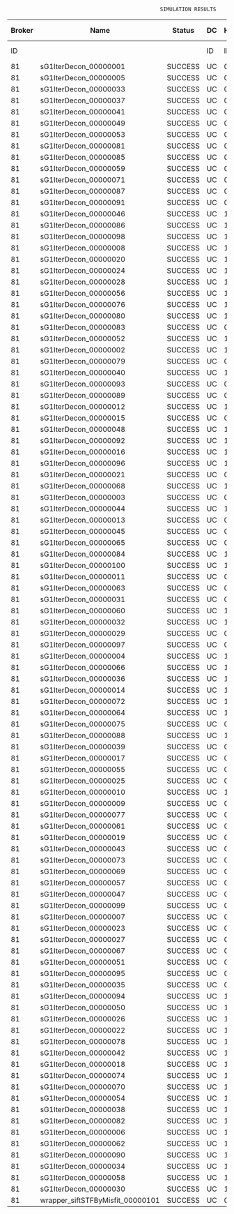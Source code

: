 

                                                     SIMULATION RESULTS

|Broker|         Name         | Status|  DC  |Host|Host PEs |VM|   VM PEs|   VM MIPS|ActivityLen|StartTime|FinishTime|ExecTime
|------|----------------------|-------|------|----|---------|--|---------|----------|-----------|---------|----------|--------
|    ID|                      |       |    ID|  ID|CPU cores|ID|CPU cores|        MI|         MI|  Seconds|   Seconds| Seconds
|    81| sG1IterDecon_00000001|SUCCESS|    UC|   0|       12|324|        2|    1000.0|      56150|  87368.8|   88072.3|   703.5
|    81| sG1IterDecon_00000005|SUCCESS|    UC|   0|       12|324|        2|    1000.0|      56150|  87368.8|   88072.3|   703.5
|    81| sG1IterDecon_00000033|SUCCESS|    UC|   0|       12|324|        2|    1000.0|      56150|  87368.8|   88072.3|   703.5
|    81| sG1IterDecon_00000037|SUCCESS|    UC|   0|       12|324|        2|    1000.0|      56150|  87368.8|   88072.3|   703.5
|    81| sG1IterDecon_00000041|SUCCESS|    UC|   0|       12|324|        2|    1000.0|      56150|  87368.8|   88072.3|   703.5
|    81| sG1IterDecon_00000049|SUCCESS|    UC|   0|       12|324|        2|    1000.0|      56150|  87368.8|   88072.3|   703.5
|    81| sG1IterDecon_00000053|SUCCESS|    UC|   0|       12|324|        2|    1000.0|      56150|  87368.8|   88072.3|   703.5
|    81| sG1IterDecon_00000081|SUCCESS|    UC|   0|       12|324|        2|    1000.0|      56150|  87368.8|   88072.3|   703.5
|    81| sG1IterDecon_00000085|SUCCESS|    UC|   0|       12|324|        2|    1000.0|      56150|  87368.8|   88072.3|   703.5
|    81| sG1IterDecon_00000059|SUCCESS|    UC|   0|       12|326|        2|    1000.0|      56150|  87368.8|   88072.3|   703.5
|    81| sG1IterDecon_00000071|SUCCESS|    UC|   0|       12|326|        2|    1000.0|      56150|  87368.8|   88072.3|   703.5
|    81| sG1IterDecon_00000087|SUCCESS|    UC|   0|       12|326|        2|    1000.0|      56150|  87368.8|   88072.3|   703.5
|    81| sG1IterDecon_00000091|SUCCESS|    UC|   0|       12|326|        2|    1000.0|      56150|  87368.8|   88072.3|   703.5
|    81| sG1IterDecon_00000046|SUCCESS|    UC|   1|       12|325|        2|    1000.0|      56150|  87368.8|   88072.3|   703.5
|    81| sG1IterDecon_00000086|SUCCESS|    UC|   1|       12|325|        2|    1000.0|      56150|  87368.8|   88072.3|   703.5
|    81| sG1IterDecon_00000098|SUCCESS|    UC|   1|       12|325|        2|    1000.0|      56150|  87368.8|   88072.3|   703.5
|    81| sG1IterDecon_00000008|SUCCESS|    UC|   1|       12|327|        2|    1000.0|      56150|  87368.8|   88072.3|   703.5
|    81| sG1IterDecon_00000020|SUCCESS|    UC|   1|       12|327|        2|    1000.0|      56150|  87368.8|   88072.3|   703.5
|    81| sG1IterDecon_00000024|SUCCESS|    UC|   1|       12|327|        2|    1000.0|      56150|  87368.8|   88072.3|   703.5
|    81| sG1IterDecon_00000028|SUCCESS|    UC|   1|       12|327|        2|    1000.0|      56150|  87368.8|   88072.3|   703.5
|    81| sG1IterDecon_00000056|SUCCESS|    UC|   1|       12|327|        2|    1000.0|      56150|  87368.8|   88072.3|   703.5
|    81| sG1IterDecon_00000076|SUCCESS|    UC|   1|       12|327|        2|    1000.0|      56150|  87368.8|   88072.3|   703.5
|    81| sG1IterDecon_00000080|SUCCESS|    UC|   1|       12|327|        2|    1000.0|      56150|  87368.8|   88072.3|   703.5
|    81| sG1IterDecon_00000083|SUCCESS|    UC|   0|       12|326|        2|    1000.0|      59381|  87368.8|   88106.4|   737.6
|    81| sG1IterDecon_00000052|SUCCESS|    UC|   1|       12|327|        2|    1000.0|      61375|  87368.8|   88119.5|   750.7
|    81| sG1IterDecon_00000002|SUCCESS|    UC|   1|       12|325|        2|    1000.0|      60450|  87368.8|   88120.3|   751.4
|    81| sG1IterDecon_00000079|SUCCESS|    UC|   0|       12|326|        2|    1000.0|      83667|  87368.8|   88349.3|   980.5
|    81| sG1IterDecon_00000040|SUCCESS|    UC|   1|       12|327|        2|    1000.0|      91200|  87368.8|   88374.5|  1005.7
|    81| sG1IterDecon_00000093|SUCCESS|    UC|   0|       12|324|        2|    1000.0|      96311|  87368.8|   88393.9|  1025.1
|    81| sG1IterDecon_00000089|SUCCESS|    UC|   0|       12|324|        2|    1000.0|     115702|  87368.8|   88539.9|  1171.0
|    81| sG1IterDecon_00000012|SUCCESS|    UC|   1|       12|327|        2|    1000.0|     117306|  87368.8|   88583.6|  1214.7
|    81| sG1IterDecon_00000015|SUCCESS|    UC|   0|       12|326|        2|    1000.0|     115126|  87368.8|   88649.3|  1280.4
|    81| sG1IterDecon_00000048|SUCCESS|    UC|   1|       12|327|        2|    1000.0|     131219|  87368.8|   88688.4|  1319.5
|    81| sG1IterDecon_00000092|SUCCESS|    UC|   1|       12|327|        2|    1000.0|     135995|  87368.8|   88722.0|  1353.2
|    81| sG1IterDecon_00000016|SUCCESS|    UC|   1|       12|327|        2|    1000.0|     144034|  87368.8|   88774.7|  1405.8
|    81| sG1IterDecon_00000096|SUCCESS|    UC|   1|       12|327|        2|    1000.0|     146964|  87368.8|   88792.4|  1423.5
|    81| sG1IterDecon_00000021|SUCCESS|    UC|   0|       12|324|        2|    1000.0|     156382|  87368.8|   88826.6|  1457.8
|    81| sG1IterDecon_00000068|SUCCESS|    UC|   1|       12|327|        2|    1000.0|     162933|  87368.8|   88880.6|  1511.7
|    81| sG1IterDecon_00000003|SUCCESS|    UC|   0|       12|326|        2|    1000.0|     143490|  87368.8|   88905.0|  1536.2
|    81| sG1IterDecon_00000044|SUCCESS|    UC|   1|       12|327|        2|    1000.0|     168756|  87368.8|   88909.7|  1540.8
|    81| sG1IterDecon_00000013|SUCCESS|    UC|   0|       12|324|        2|    1000.0|     173487|  87368.8|   88938.6|  1569.7
|    81| sG1IterDecon_00000045|SUCCESS|    UC|   0|       12|324|        2|    1000.0|     193935|  87368.8|   89061.8|  1692.9
|    81| sG1IterDecon_00000065|SUCCESS|    UC|   0|       12|324|        2|    1000.0|     195345|  87368.8|   89069.6|  1700.8
|    81| sG1IterDecon_00000084|SUCCESS|    UC|   1|       12|327|        2|    1000.0|     231134|  87368.8|   89190.9|  1822.0
|    81| sG1IterDecon_00000100|SUCCESS|    UC|   1|       12|327|        2|    1000.0|     237950|  87368.8|   89218.1|  1849.2
|    81| sG1IterDecon_00000011|SUCCESS|    UC|   0|       12|326|        2|    1000.0|     182930|  87368.8|   89242.5|  1873.7
|    81| sG1IterDecon_00000063|SUCCESS|    UC|   0|       12|326|        2|    1000.0|     188230|  87368.8|   89284.9|  1916.1
|    81| sG1IterDecon_00000031|SUCCESS|    UC|   0|       12|326|        2|    1000.0|     190673|  87368.8|   89303.5|  1934.6
|    81| sG1IterDecon_00000060|SUCCESS|    UC|   1|       12|327|        2|    1000.0|     265578|  87368.8|   89315.2|  1946.3
|    81| sG1IterDecon_00000032|SUCCESS|    UC|   1|       12|327|        2|    1000.0|     270491|  87368.8|   89329.9|  1961.1
|    81| sG1IterDecon_00000029|SUCCESS|    UC|   0|       12|324|        2|    1000.0|     252025|  87368.8|   89353.0|  1984.2
|    81| sG1IterDecon_00000097|SUCCESS|    UC|   0|       12|324|        2|    1000.0|     274532|  87368.8|   89454.5|  2085.7
|    81| sG1IterDecon_00000004|SUCCESS|    UC|   1|       12|327|        2|    1000.0|     334964|  87368.8|   89491.0|  2122.2
|    81| sG1IterDecon_00000066|SUCCESS|    UC|   1|       12|325|        2|    1000.0|     190704|  87368.8|   89492.7|  2123.9
|    81| sG1IterDecon_00000036|SUCCESS|    UC|   1|       12|327|        2|    1000.0|     337139|  87368.8|   89495.4|  2126.6
|    81| sG1IterDecon_00000014|SUCCESS|    UC|   1|       12|325|        2|    1000.0|     197394|  87368.8|   89559.6|  2190.7
|    81| sG1IterDecon_00000072|SUCCESS|    UC|   1|       12|327|        2|    1000.0|     387256|  87368.8|   89570.8|  2201.9
|    81| sG1IterDecon_00000064|SUCCESS|    UC|   1|       12|327|        2|    1000.0|     394582|  87368.8|   89578.0|  2209.2
|    81| sG1IterDecon_00000075|SUCCESS|    UC|   0|       12|326|        2|    1000.0|     234888|  87368.8|   89615.1|  2246.2
|    81| sG1IterDecon_00000088|SUCCESS|    UC|   1|       12|327|        2|    1000.0|     467079|  87368.8|   89650.5|  2281.7
|    81| sG1IterDecon_00000039|SUCCESS|    UC|   0|       12|326|        2|    1000.0|     244204|  87368.8|   89676.1|  2307.3
|    81| sG1IterDecon_00000017|SUCCESS|    UC|   0|       12|324|        2|    1000.0|     341331|  87368.8|   89721.9|  2353.0
|    81| sG1IterDecon_00000055|SUCCESS|    UC|   0|       12|326|        2|    1000.0|     255737|  87368.8|   89745.7|  2376.9
|    81| sG1IterDecon_00000025|SUCCESS|    UC|   0|       12|324|        2|    1000.0|     358800|  87368.8|   89783.3|  2414.4
|    81| sG1IterDecon_00000010|SUCCESS|    UC|   1|       12|325|        2|    1000.0|     225339|  87368.8|   89826.3|  2457.5
|    81| sG1IterDecon_00000009|SUCCESS|    UC|   0|       12|324|        2|    1000.0|     391043|  87368.8|   89880.1|  2511.3
|    81| sG1IterDecon_00000077|SUCCESS|    UC|   0|       12|324|        2|    1000.0|     424669|  87368.8|   89964.2|  2595.4
|    81| sG1IterDecon_00000061|SUCCESS|    UC|   0|       12|324|        2|    1000.0|     449668|  87368.8|   90014.2|  2645.4
|    81| sG1IterDecon_00000019|SUCCESS|    UC|   0|       12|326|        2|    1000.0|     310565|  87368.8|   90048.9|  2680.1
|    81| sG1IterDecon_00000043|SUCCESS|    UC|   0|       12|326|        2|    1000.0|     315524|  87368.8|   90073.7|  2704.9
|    81| sG1IterDecon_00000073|SUCCESS|    UC|   0|       12|324|        2|    1000.0|     514833|  87368.8|   90112.1|  2743.3
|    81| sG1IterDecon_00000069|SUCCESS|    UC|   0|       12|324|        2|    1000.0|     517533|  87368.8|   90114.9|  2746.0
|    81| sG1IterDecon_00000057|SUCCESS|    UC|   0|       12|324|        2|    1000.0|     548071|  87368.8|   90145.4|  2776.6
|    81| sG1IterDecon_00000047|SUCCESS|    UC|   0|       12|326|        2|    1000.0|     378587|  87368.8|   90357.9|  2989.0
|    81| sG1IterDecon_00000099|SUCCESS|    UC|   0|       12|326|        2|    1000.0|     388369|  87368.8|   90397.0|  3028.1
|    81| sG1IterDecon_00000007|SUCCESS|    UC|   0|       12|326|        2|    1000.0|     417184|  87368.8|   90498.2|  3129.4
|    81| sG1IterDecon_00000023|SUCCESS|    UC|   0|       12|326|        2|    1000.0|     440432|  87368.8|   90568.0|  3199.1
|    81| sG1IterDecon_00000027|SUCCESS|    UC|   0|       12|326|        2|    1000.0|     452997|  87368.8|   90599.4|  3230.5
|    81| sG1IterDecon_00000067|SUCCESS|    UC|   0|       12|326|        2|    1000.0|     473732|  87368.8|   90640.9|  3272.1
|    81| sG1IterDecon_00000051|SUCCESS|    UC|   0|       12|326|        2|    1000.0|     478427|  87368.8|   90648.0|  3279.1
|    81| sG1IterDecon_00000095|SUCCESS|    UC|   0|       12|326|        2|    1000.0|     485151|  87368.8|   90654.7|  3285.8
|    81| sG1IterDecon_00000035|SUCCESS|    UC|   0|       12|326|        2|    1000.0|     493480|  87368.8|   90663.1|  3294.3
|    81| sG1IterDecon_00000094|SUCCESS|    UC|   1|       12|325|        2|    1000.0|     318396|  87368.8|   90665.3|  3296.5
|    81| sG1IterDecon_00000050|SUCCESS|    UC|   1|       12|325|        2|    1000.0|     318735|  87368.8|   90668.2|  3299.4
|    81| sG1IterDecon_00000026|SUCCESS|    UC|   1|       12|325|        2|    1000.0|     322630|  87368.8|   90699.4|  3330.6
|    81| sG1IterDecon_00000022|SUCCESS|    UC|   1|       12|325|        2|    1000.0|     357190|  87368.8|   90959.4|  3590.6
|    81| sG1IterDecon_00000078|SUCCESS|    UC|   1|       12|325|        2|    1000.0|     360476|  87368.8|   90982.6|  3613.7
|    81| sG1IterDecon_00000042|SUCCESS|    UC|   1|       12|325|        2|    1000.0|     368699|  87368.8|   91036.4|  3667.6
|    81| sG1IterDecon_00000018|SUCCESS|    UC|   1|       12|325|        2|    1000.0|     414263|  87368.8|   91311.0|  3942.2
|    81| sG1IterDecon_00000074|SUCCESS|    UC|   1|       12|325|        2|    1000.0|     424552|  87368.8|   91367.9|  3999.1
|    81| sG1IterDecon_00000070|SUCCESS|    UC|   1|       12|325|        2|    1000.0|     448310|  87368.8|   91486.7|  4117.9
|    81| sG1IterDecon_00000054|SUCCESS|    UC|   1|       12|325|        2|    1000.0|     450508|  87368.8|   91496.6|  4127.8
|    81| sG1IterDecon_00000038|SUCCESS|    UC|   1|       12|325|        2|    1000.0|     477933|  87368.8|   91606.2|  4237.4
|    81| sG1IterDecon_00000082|SUCCESS|    UC|   1|       12|325|        2|    1000.0|     479541|  87368.8|   91612.0|  4243.2
|    81| sG1IterDecon_00000006|SUCCESS|    UC|   1|       12|325|        2|    1000.0|     495411|  87368.8|   91659.7|  4290.8
|    81| sG1IterDecon_00000062|SUCCESS|    UC|   1|       12|325|        2|    1000.0|     512294|  87368.8|   91701.9|  4333.1
|    81| sG1IterDecon_00000090|SUCCESS|    UC|   1|       12|325|        2|    1000.0|     525791|  87368.8|   91728.9|  4360.1
|    81| sG1IterDecon_00000034|SUCCESS|    UC|   1|       12|325|        2|    1000.0|     550026|  87368.8|   91765.4|  4396.5
|    81| sG1IterDecon_00000058|SUCCESS|    UC|   1|       12|325|        2|    1000.0|     559233|  87368.8|   91774.6|  4405.7
|    81| sG1IterDecon_00000030|SUCCESS|    UC|   1|       12|325|        2|    1000.0|     560188|  87368.8|   91775.6|  4406.7
|    81|wrapper_siftSTFByMisfit_00000101|SUCCESS|    UC|   0|       12|324|        2|    1000.0|      13510|  91775.6|   91789.2|    13.6

